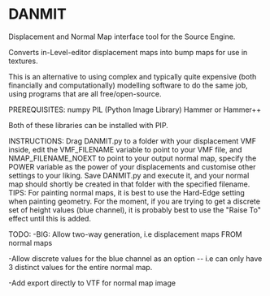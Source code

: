 # DANMIT
Displacement and Normal Map interface tool for the Source Engine.

Converts in-Level-editor displacement maps into bump maps for use in textures.

This is an alternative to using complex and typically quite expensive (both financially and computationally) modelling software to do the same job,
using programs that are all free/open-source.

PREREQUISITES:
numpy
PIL (Python Image Library)
Hammer or Hammer++

Both of these libraries can be installed with PIP.

INSTRUCTIONS:
Drag DANMIT.py to a folder with your displacement VMF inside, edit the VMF_FILENAME variable to point to your VMF file, and NMAP_FILENAME_NOEXT to point to your output normal map, specify the POWER variable as the power of your displacements and customise other settings to your liking. Save DANMIT.py and execute it, and your normal map should shortly be created in that folder with the specified filename.
TIPS:
For painting normal maps, it is best to use the Hard-Edge setting when painting geometry.
For the moment, if you are trying to get a discrete set of height values (blue channel),
it is probably best to use the "Raise To" effect until this is added.

TODO:
-BIG: Allow two-way generation, i.e displacement maps FROM normal maps

-Allow discrete values for the blue channel as an option -- i.e can only have 3 distinct values for the entire normal map.

-Add export directly to VTF for normal map image
